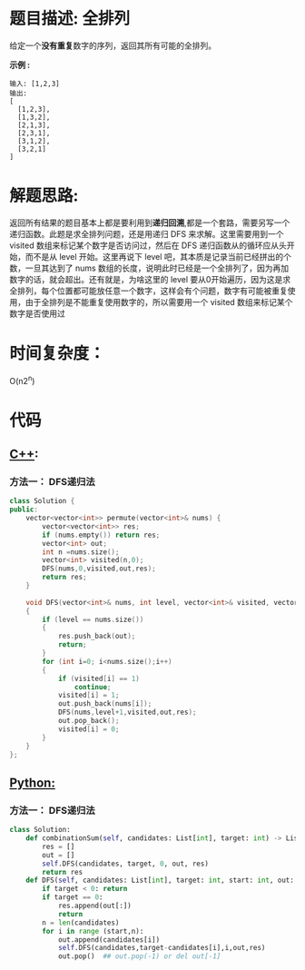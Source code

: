 # 题目描述: 全排列

给定一个**没有重复**数字的序列，返回其所有可能的全排列。

**示例 :**
```
输入: [1,2,3]
输出:
[
  [1,2,3],
  [1,3,2],
  [2,1,3],
  [2,3,1],
  [3,1,2],
  [3,2,1]
]
```
  
# 解题思路:
  返回所有结果的题目基本上都是要利用到**递归回溯**,都是一个套路，需要另写一个递归函数。此题是求全排列问题，还是用递归 DFS 来求解。这里需要用到一个 visited 数组来标记某个数字是否访问过，然后在 DFS 递归函数从的循环应从头开始，而不是从 level 开始。这里再说下 level 吧，其本质是记录当前已经拼出的个数，一旦其达到了 nums 数组的长度，说明此时已经是一个全排列了，因为再加数字的话，就会超出。还有就是，为啥这里的 level 要从0开始遍历，因为这是求全排列，每个位置都可能放任意一个数字，这样会有个问题，数字有可能被重复使用，由于全排列是不能重复使用数字的，所以需要用一个 visited 数组来标记某个数字是否使用过
  

# 时间复杂度：
  O(n2<sup>n</sup>)
  
# 代码

## [C++](./Permutations.cpp):
### 方法一： DFS递归法
```c++
class Solution {
public:
    vector<vector<int>> permute(vector<int>& nums) {
        vector<vector<int>> res;
        if (nums.empty()) return res;
        vector<int> out;
        int n =nums.size();
        vector<int> visited(n,0);
        DFS(nums,0,visited,out,res);
        return res;
    }
    
    void DFS(vector<int>& nums, int level, vector<int>& visited, vector<int>& out, vector<vector<int>>& res)
    {
        if (level == nums.size())
        {
            res.push_back(out);
            return;
        }
        for (int i=0; i<nums.size();i++)
        {
            if (visited[i] == 1)
                continue;
            visited[i] = 1;
            out.push_back(nums[i]);
            DFS(nums,level+1,visited,out,res);
            out.pop_back();
            visited[i] = 0;
        }        
    }
};
```



## [Python:](https://github.com/bryceustc/LeetCode_Note/blob/master/python/Permutations/Permutations.py)
### 方法一： DFS递归法
```python
class Solution:
    def combinationSum(self, candidates: List[int], target: int) -> List[List[int]]:
        res = []
        out = []
        self.DFS(candidates, target, 0, out, res)
        return res
    def DFS(self, candidates: List[int], target: int, start: int, out: List[int], res: List[List[int]]):
        if target < 0: return
        if target == 0:
            res.append(out[:])
            return
        n = len(candidates)
        for i in range (start,n):
            out.append(candidates[i])
            self.DFS(candidates,target-candidates[i],i,out,res)
            out.pop()  ## out.pop(-1) or del out[-1]
```

